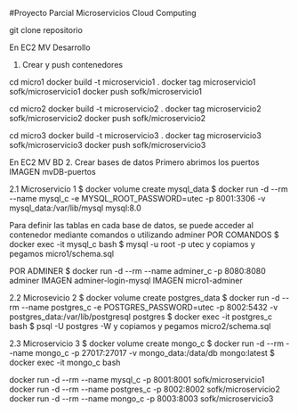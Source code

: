 #Proyecto Parcial Microservicios Cloud Computing


git clone repositorio

En EC2 MV Desarrollo
1. Crear y push contenedores

cd micro1
docker build -t microservicio1 .
docker tag microservicio1 sofk/microservicio1
docker push sofk/microservicio1

cd micro2
docker build -t microservicio2 .
docker tag microservicio2 sofk/microservicio2
docker push sofk/microservicio2

cd micro3
docker build -t microservicio3 .
docker tag microservicio3 sofk/microservicio3
docker push sofk/microservicio3

En EC2 MV BD
2. Crear bases de datos
Primero abrimos los puertos
IMAGEN mvDB-puertos

2.1 Microservicio 1
$ docker volume create mysql_data
$ docker run -d --rm --name mysql_c -e MYSQL_ROOT_PASSWORD=utec -p 8001:3306 -v mysql_data:/var/lib/mysql mysql:8.0

Para definir las tablas en cada base de datos, se puede acceder al contenedor mediante comandos o utilizando adminer
POR COMANDOS
$ docker exec -it mysql_c bash
$ mysql -u root -p
utec
y copiamos y pegamos micro1/schema.sql

POR ADMINER 
$ docker run -d --rm --name adminer_c -p 8080:8080 adminer
IMAGEN adminer-login-mysql
IMAGEN micro1-adminer

2.2 Microsevicio 2
$ docker volume create postgres_data
$ docker run -d --rm --name postgres_c -e POSTGRES_PASSWORD=utec -p 8002:5432 -v postgres_data:/var/lib/postgresql postgres
$ docker exec -it postgres_c bash
$ psql -U postgres -W
y copiamos y pegamos micro2/schema.sql

2.3 Microservicio 3
$ docker volume create mongo_c
$ docker run -d --rm --name mongo_c -p 27017:27017 -v mongo_data:/data/db mongo:latest
$ docker exec -it mongo_c bash


docker run -d --rm --name mysql_c -p 8001:8001 sofk/microservicio1
docker run -d --rm --name postgres_c -p 8002:8002 sofk/microservicio2
docker run -d --rm --name mongo_c -p 8003:8003 sofk/microservicio3

